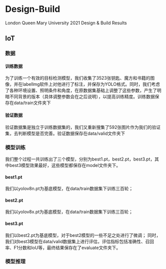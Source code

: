 # Design-Build
London Queen Mary University 2021 Design &amp; Build Results
## IoT
### 数据
#### 训练数据
为了训练一个有效的目标检测模型，我们收集了3523张钥匙、魔方和书籍的图像，并在labellmg软件上对他进行了标注，并保存为YOLO格式。同时，我们考虑了各种环境设置、照明条件和角度，在原数据集基础上调整了这些参数，产生了明暗不同背景的版本（具体调整参数会在之后说明），以提高训练精度。训练数据保存在data/train文件夹下
#### 验证数据
验证数据集是独立于训练数据集的，我们又重新搜集了592张图片作为我们的验证集，去判断模型是否完善。验证数据保存在data/valid文件夹下

### 模型训练
我们整个过程一共训练出了三个模型，分别为best1.pt，best2.pt，best3.pt，其中best3模型效果最好，这些模型都保存在model文件夹下。
#### best1.pt
我们以yolov8n.pt为基底模型，在data/train数据集下训练三百轮；
#### best2.pt
我们以yolov8x.pt为基底模型，在data/train数据集下训练三百轮；
#### best3.pt
我们以best2.pt为基底模型，对于best2模型的一些不足之处进行了微调；
同时，我们对best3模型在data/valid数据集上进行评估，评估指标包括准确性、召回率、F1分数和IoU等，最终结果保存在了evaluate文件夹下。

### 模型推理

